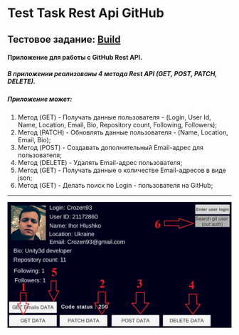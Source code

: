 # Test Task Rest Api GitHub
## Тестовое задание: [Build](https://github.com/Crozen93/GitHub-Rest-API/blob/master/Build/Build.rar "Windows Build")
#### Приложение для работы с GitHub Rest API.
##### В приложении реализованы 4 метода Rest API (GET, POST, PATCH, DELETE).
##### Приложение может: 
1. Метод (GET) - Получать данные пользователя - (Login, User Id, Name, Location, Email, Bio, Repository count, Following, Followers);
2. Метод (PATCH) - Обновлять данные пользователя - (Name, Location, Email, Bio);
3. Метод (POST) - Создавать дополнительный Email-адрес для пользователя;
4. Метод (DELETE) - Удалять Email-адрес пользователя;
5. Метод (GET) - Получать данные о количестве Email-адресов в виде json;
6. Метод (GET) - Делать поиск по Login - пользователя на GitHub;
---
![Альтернативный текст](https://github.com/Crozen93/GitHub-Rest-API/blob/master/Picture/Project2.jpg)
